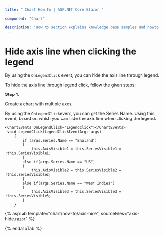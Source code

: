 ```yaml
---
title: " Chart How To | ASP.NET Core Blazor "

component: "Chart"

description: "How to section explains knowledge base samples and howto access different types properties and events of the chart."
---
```


<!-- markdownlint-disable MD036 -->

# Hide axis line when clicking the legend

By using the `OnLegendClick` event, you can hide the axis line through legend.

To hide the axis line through legend click, follow the given steps:

**Step 1**:

Create a chart with multiple axes.

By using the `OnLegendClick`event, you can get the Series Name. Using this event, based on which you can hide the axis line when clicking the legend.

```razor
<ChartEvents OnLegendClick="LegendClick"></ChartEvents>
 void LegendClick(LegendClickEventArgs args)
    {
        if (args.Series.Name == "England")
        {
            this.AxisVisible1 = this.SeriesVisible1 = !this.SeriesVisible1;
        }
        else if(args.Series.Name == "US")
        {
            this.AxisVisible2 = this.SeriesVisible2 = !this.SeriesVisible2;
        }
        else if(args.Series.Name == "West Indies")
        {
            this.AxisVisible3 = this.SeriesVisible3 = !this.SeriesVisible3;
        }
    }

  ```

{% aspTab template="chart/how-to/axis-hide", sourceFiles="axis-hide.razor" %}

{% endaspTab %}
